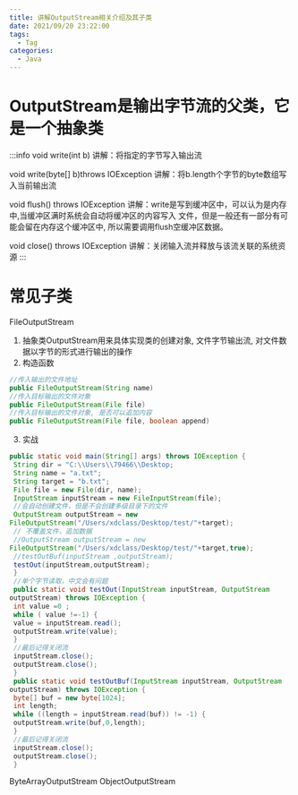 ```yaml
---
title: 讲解OutputStream相关介绍及其⼦类
date: 2021/09/20 23:22:00
tags:
  - Tag
categories:
  - Java
---
```


# OutputStream是输出字节流的⽗类，它是⼀个抽象类
:::info
void write(int b)
讲解：将指定的字节写⼊输出流

void write(byte[] b)throws IOException
讲解：将b.length个字节的byte数组写⼊当前输出流

void flush() throws IOException
讲解：write是写到缓冲区中，可以认为是内存中,当缓冲区满时系统会⾃动将缓冲区的内容写⼊
⽂件，但是⼀般还有⼀部分有可能会留在内存这个缓冲区中, 所以需要调⽤flush空缓冲区数据。

void close() throws IOException
讲解：关闭输⼊流并释放与该流关联的系统资源
:::

# 常⻅⼦类
FileOutputStream
1. 抽象类OutputStream⽤来具体实现类的创建对象, ⽂件字节输出流, 对⽂件数据以字节的形式进⾏输出的操作
2. 构造函数
```java
//传⼊输出的⽂件地址
public FileOutputStream(String name)
//传⼊⽬标输出的⽂件对象
public FileOutputStream(File file)
//传⼊⽬标输出的⽂件对象, 是否可以追加内容
public FileOutputStream(File file, boolean append)
```
3. 实战
```java
public static void main(String[] args) throws IOException {
 String dir = "C:\\Users\\79466\\Desktop;
 String name = "a.txt";
 String target = "b.txt";
 File file = new File(dir, name);
 InputStream inputStream = new FileInputStream(file);
 //会⾃动创建⽂件，但是不会创建多级⽬录下的⽂件
 OutputStream outputStream = new
FileOutputStream("/Users/xdclass/Desktop/test/"+target);
 // 不覆盖⽂件，追加数据
 //OutputStream outputStream = new
FileOutputStream("/Users/xdclass/Desktop/test/"+target,true);
 //testOutBuf(inputStream ,outputStream);
 testOut(inputStream,outputStream);
 }
 //单个字节读取，中⽂会有问题
 public static void testOut(InputStream inputStream, OutputStream
outputStream) throws IOException {
 int value =0 ;
 while ( value !=-1) {
 value = inputStream.read();
 outputStream.write(value);
 }
 //最后记得关闭流
 inputStream.close();
 outputStream.close();
 }
 public static void testOutBuf(InputStream inputStream, OutputStream
outputStream) throws IOException {
 byte[] buf = new byte[1024];
 int length;
 while ((length = inputStream.read(buf)) != -1) {
 outputStream.write(buf,0,length);
 }
 //最后记得关闭流
 inputStream.close();
 outputStream.close();
 }
```
ByteArrayOutputStream
ObjectOutputStream